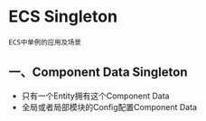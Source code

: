 # ECS Singleton

`ECS中单例的应用及场景`

## 一、Component Data Singleton

* 只有一个Entity拥有这个Component Data
* 全局或者局部模块的Config配置Component Data